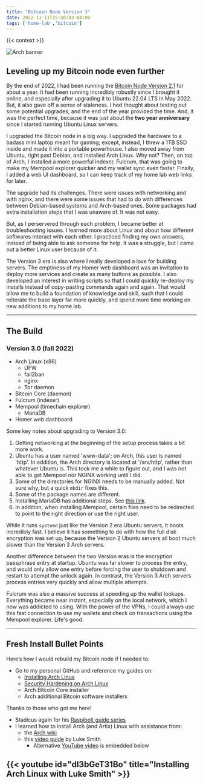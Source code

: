 ```yaml
---
title: "Bitcoin Node Version 3"
date: 2022-11-11T15:58:03-04:00
tags: ['home-lab','bitcoin']
---
```


{{< context >}}

![Arch banner](/images/arch-banner.png)

## Leveling up my Bitcoin node even further

By the end of 2022, I had been running the [Bitcoin Node Version 2.1](/home-lab/bitcoin/bitcoin-node-v2) for about a year. It had been running incredibly robustly since I brought it online, and especially after upgrading it to Ubuntu 22.04 LTS in May 2022. But, it also gave off a sense of staleness. I had thought about testing out some potential upgrades, and the end of the year provided the time. And, it was the perfect time, because it was just about the **two year anniversary** since I started running Ubuntu Linux servers.

I upgraded the Bitcoin node in a big way. I upgraded the hardware to a badass mini laptop meant for gaming; except, instead, I threw a 1TB SSD inside and made it into a portable powerhouse. I also moved away from Ubuntu, right past Debian, and installed Arch Linux. Why not? Then, on top of Arch, I installed a more powerful indexer, Fulcrum, that was going to make my Mempool explorer quicker and my wallet sync even faster. Finally, I added a web UI dashboard, so I can keep track of my home lab web links for later.

The upgrade had its challenges. There were issues with networking and with nginx, and there were some issues that had to do with differences between Debian-based systems and Arch-based ones. Some packages had extra installation steps that I was unaware of. It was not easy.

But, as I perservered through each problem, I became better at troubleshooting issues. I learned more about Linux and about how different softwares interact with each other. I practiced finding my own answers, instead of being able to ask someone for help. It was a struggle, but I came out a better Linux user because of it.

The Version 3 era is also where I really developed a love for building servers. The emptiness of my Homer web dashboard was an invitation to deploy more services and create as many buttons as possible. I also developed an interest in writing scripts so that I could quickly re-deploy my installs instead of copy-pasting commands again and again. That would allow me to build a foundation of knowledge and skill, such that I could reiterate the base layer far more quickly, and spend more time working on new additions to my home lab.

---

## The Build

### Version 3.0 (fall 2022)

- Arch Linux (x86)
    - UFW
    - fail2ban
    - nginx
    - Tor daemon
- Bitcoin Core (daemon)
- Fulcrum (indexer)
- Mempool (timechain explorer)
    - MariaDB
- Homer web dashboard

Some key notes about upgrading to Version 3.0:

1. Getting networking at the beginning of the setup process takes a bit more work.
1. Ubuntu has a user named 'www-data'; on Arch, this user is named 'http'. In addition, the Arch directory is located at '/srv/http', rather than whatever Ubuntu is. This took me a while to figure out, and I was not able to get Mempool nor NGINX working until I did.
1. Some of the directories for NGINX needs to be manually added. Not sure why, but a quick `mkdir` fixes this.
1. Some of the package names are different.
1. Installing MariaDB has additional steps. See [this link]().
1. In addition, when installing Mempool, certain files need to be redirected to point to the right direction or use the right user.

While it runs `systemd` just like the Version 2 era Ubuntu servers, it boots incredibly fast. I believe it has something to do with how the full disk encryption was set up, because the Version 2 Ubuntu servers all boot much slower than the Version 3 Arch servers.

Another difference between the two Version eras is the encryption passphrase entry at startup. Ubuntu was far slower to process the entry, and would only allow one entry before forcing the user to shutdown and restart to attempt the unlock again. In contrast, the Version 3 Arch servers process entries very quickly and allow multiple attempts.

Fulcrum was also a massive success at speeding up the wallet lookups. Everything became near instant, especially on the local network, which I now was addicted to using. With the power of the VPNs, I could always use this fast connection to use my wallets and check on transactions using the Mempool explorer. Life's good.

---

## Fresh Install Bullet Points

Here’s how I would rebuild my Bitcoin node if I needed to:

- Go to my personal GitHub and reference my guides on:
    - [Installing Arch Linux](https://github.com/DavidVogelxyz/library/blob/main/install-os/install-arch.md)
    - [Security Hardening on Arch Linux](https://github.com/DavidVogelxyz/library/blob/main/security/secure-arch.md)
    - Arch Bitcoin Core installer
    - Arch additional Bitcoin software installers

Thanks to those who got me here!

- Stadicus again for his [Raspibolt guide series](https://raspibolt.org/)
- I learned how to install Arch (and Artix) Linux with assistance from:
    - the [Arch wiki](https://wiki.archlinux.org)
    - this [video guide](https://videos.lukesmith.xyz/w/n1cMQYYzwPoegM2oXfz2iC) by Luke Smith
        - Alternative [YouTube video](https://www.youtube.com/watch?v=dI3bGeT31Bo) is embedded below

## {{< youtube id="dI3bGeT31Bo" title="Installing Arch Linux with Luke Smith" >}}

